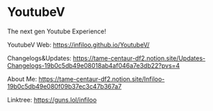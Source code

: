 # YoutubeV

The next gen Youtube Experience!

YoutubeV Web: https://infiloo.github.io/YoutubeV/

Changelogs&Updates: https://tame-centaur-df2.notion.site/Updates-Changelogs-19b0c5db49e08018ab4af046a7e3db22?pvs=4

About Me: https://tame-centaur-df2.notion.site/Infiloo-19b0c5db49e080f09b37ec3c47b367a7 

Linktree: https://guns.lol/infiloo 
